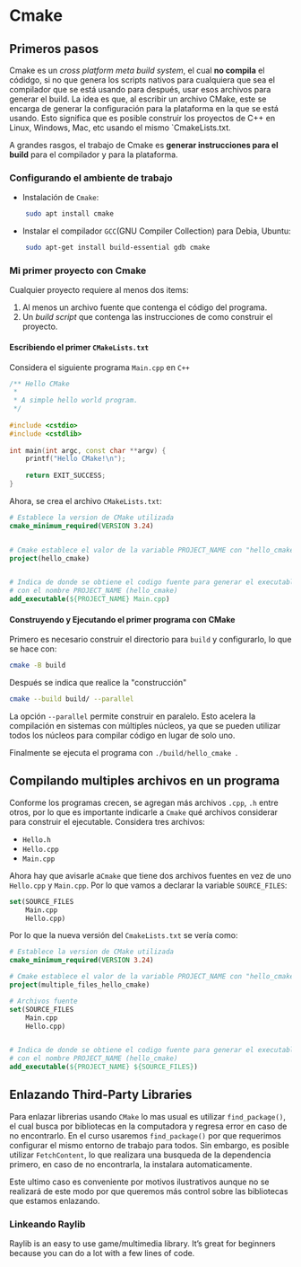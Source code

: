 # Cmake 

## Primeros pasos

Cmake es un *cross platform meta build system*, el cual **no compila** el códidgo, si no que genera los scripts nativos para cualquiera que sea el compilador que se está usando para después, usar esos archivos para generar el build. La idea es que, al escribir un archivo CMake, este se encarga de generar la configuración para la plataforma en la que se está usando. Esto significa que es posible construir los proyectos de C++ en Linux, Windows, Mac, etc usando el mismo `CmakeLists.txt. 

A grandes rasgos, el trabajo de Cmake es **generar instrucciones para el build** para el compilador y para la plataforma. 

### Configurando el ambiente de trabajo

- Instalación de `Cmake`: 
```bash 
    sudo apt install cmake
```

- Instalar el compilador `GCC`(GNU Compiler Collection) para Debia, Ubuntu: 
```bash
    sudo apt-get install build-essential gdb cmake
```

### Mi primer proyecto con Cmake 

Cualquier proyecto requiere al menos dos items:

1. Al menos un archivo fuente que contenga el código del programa. 
2. Un *build script* que contenga las instrucciones de como construir el proyecto. 

#### Escribiendo el primer `CMakeLists.txt`

Considera el siguiente programa `Main.cpp` en `C++`

```cpp
/** Hello CMake
 * 
 * A simple hello world program.
 */
 
#include <cstdio>
#include <cstdlib>
 
int main(int argc, const char **argv) {
    printf("Hello CMake!\n");
 
    return EXIT_SUCCESS;
}
```

Ahora, se crea el archivo `CMakeLists.txt`:
```cmake 
# Establece la version de CMake utilizada
cmake_minimum_required(VERSION 3.24)


# Cmake establece el valor de la variable PROJECT_NAME con "hello_cmake"
project(hello_cmake)


# Indica de donde se obtiene el codigo fuente para generar el executable 
# con el nombre PROJECT_NAME (hello_cmake)
add_executable(${PROJECT_NAME} Main.cpp)
```

#### Construyendo y Ejecutando el primer programa con CMake 

Primero es necesario construir el directorio para `build` y configurarlo, lo que se hace con: 

```bash 
cmake -B build 
```

Después se indica que realice la "construcción"

```bash
cmake --build build/ --parallel 
```

La opción `--parallel` permite construir en paralelo. Esto acelera la compilación en sistemas con múltiples núcleos, ya que se pueden utilizar todos los núcleos para compilar código en lugar de solo uno.

Finalmente se ejecuta el programa con `./build/hello_cmake `. 

## Compilando multiples archivos en un programa 

Conforme los programas crecen, se agregan más archivos `.cpp`, `.h` entre otros, por lo que es importante indicarle a `Cmake` qué archivos considerar para construir el ejecutable. Considera tres archivos: 

- `Hello.h`
- `Hello.cpp`
- `Main.cpp`

Ahora hay que avisarle a`Cmake` que tiene dos archivos fuentes en vez de uno `Hello.cpp` y `Main.cpp`. Por lo que vamos a declarar la variable `SOURCE_FILES`: 

```cmake 
set(SOURCE_FILES
    Main.cpp
    Hello.cpp)
```
Por lo que la nueva versión del `CmakeLists.txt` se vería como: 

```cmake
# Establece la version de CMake utilizada
cmake_minimum_required(VERSION 3.24)

# Cmake establece el valor de la variable PROJECT_NAME con "hello_cmake"
project(multiple_files_hello_cmake)

# Archivos fuente
set(SOURCE_FILES
    Main.cpp
    Hello.cpp)


# Indica de donde se obtiene el codigo fuente para generar el executable (de Main.cpp)
# con el nombre PROJECT_NAME (hello_cmake)
add_executable(${PROJECT_NAME} ${SOURCE_FILES})
```

## Enlazando Third-Party Libraries 

Para enlazar librerias usando `CMake` lo mas usual es utilizar `find_package()`, el cual busca por bibliotecas en la computadora y regresa error en caso de no encontrarlo. En el curso usaremos `find_package()` por que requerimos configurar el mismo entorno de trabajo para todos. Sin embargo, es posible utilizar `FetchContent`, lo que realizara una busqueda de la dependencia primero, en caso de no encontrarla, la instalara automaticamente.

Este ultimo caso es conveniente por motivos ilustrativos aunque no se realizará de este modo por que queremos más control sobre las bibliotecas que estamos enlazando. 

### Linkeando Raylib

Raylib is an easy to use game/multimedia library. It’s great for beginners because you can do a lot with a few lines of code.



